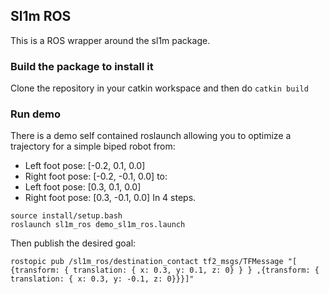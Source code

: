 ## Sl1m ROS

This is a ROS wrapper around the sl1m package.

### Build the package to install it

Clone the repository in your catkin workspace and then do `catkin build`

### Run demo

There is a demo self contained roslaunch allowing you to optimize a 
trajectory for a simple biped robot from:
- Left foot pose: [-0.2, 0.1, 0.0]
- Right foot pose: [-0.2, -0.1, 0.0]
to:
- Left foot pose: [0.3, 0.1, 0.0]
- Right foot pose: [0.3, -0.1, 0.0]
In 4 steps.
```
source install/setup.bash
roslaunch sl1m_ros demo_sl1m_ros.launch
```

Then publish the desired goal:
```
rostopic pub /sl1m_ros/destination_contact tf2_msgs/TFMessage "[ {transform: { translation: { x: 0.3, y: 0.1, z: 0} } } ,{transform: { translation: { x: 0.3, y: -0.1, z: 0}}}]" 
```
